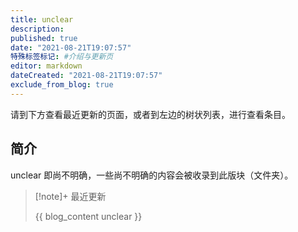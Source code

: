 ```yaml
---
title: unclear
description:
published: true
date: "2021-08-21T19:07:57"
特殊标签标记: #介绍与更新页
editor: markdown
dateCreated: "2021-08-21T19:07:57"
exclude_from_blog: true
---
```


请到下方查看最近更新的页面，或者到左边的树状列表，进行查看条目。

## 简介

unclear 即尚不明确，一些尚不明确的内容会被收录到此版块（文件夹）。

> [!note]+ 最近更新
>
> {{ blog_content unclear }}
